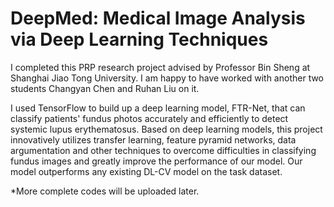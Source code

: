 # DeepMed: Medical Image Analysis via Deep Learning Techniques 

I completed this PRP research project advised by Professor Bin Sheng at Shanghai Jiao Tong University. I am happy to have worked with another two students Changyan Chen and Ruhan Liu on it. 

I used TensorFlow to build up a deep learning model, FTR-Net, that can classify patients' fundus photos accurately and efficiently to detect systemic lupus erythematosus. Based on deep learning models, this project innovatively utilizes transfer learning, feature pyramid networks, data argumentation and other techniques to overcome difficulties in classifying fundus images and greatly improve the performance of our model. Our model outperforms any existing DL-CV model on the task dataset.


*More complete codes will be uploaded later.
